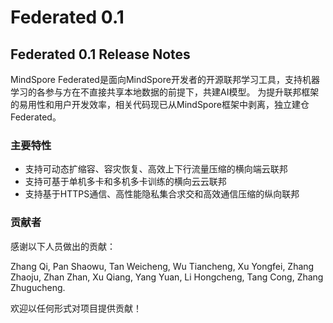 # Federated 0.1

## Federated 0.1 Release Notes

MindSpore Federated是面向MindSpore开发者的开源联邦学习工具，支持机器学习的各参与方在不直接共享本地数据的前提下，共建AI模型。
为提升联邦框架的易用性和用户开发效率，相关代码现已从MindSpore框架中剥离，独立建仓Federated。

### 主要特性

* 支持可动态扩缩容、容灾恢复、高效上下行流量压缩的横向端云联邦
* 支持可基于单机多卡和多机多卡训练的横向云云联邦
* 支持基于HTTPS通信、高性能隐私集合求交和高效通信压缩的纵向联邦

### 贡献者

感谢以下人员做出的贡献：

Zhang Qi, Pan Shaowu, Tan Weicheng, Wu Tiancheng, Xu Yongfei, Zhang Zhaoju, Zhan Zhan, Xu Qiang, Yang Yuan, Li Hongcheng, Tang Cong, Zhang Zhugucheng.

欢迎以任何形式对项目提供贡献！
